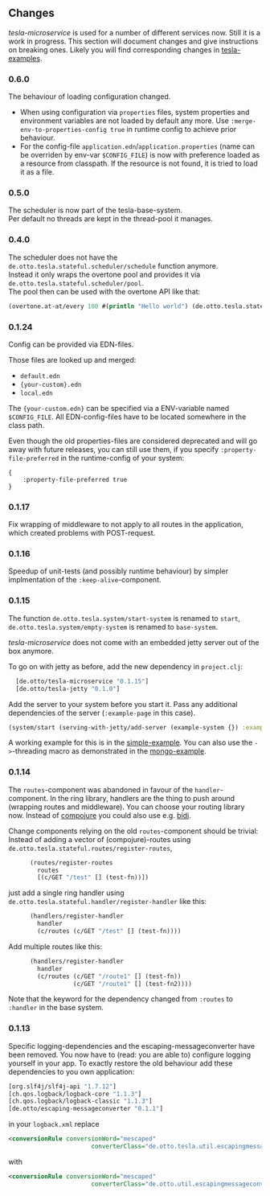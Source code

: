 ## Changes

_tesla-microservice_ is used for a number of different services now. Still it is a work in progress. This section will document changes and give instructions on breaking ones. Likely you will find corresponding changes in [tesla-examples](https://github.com/otto-de/tesla-examples).

### 0.6.0

The behaviour of loading configuration changed. 

* When using configuration via `properties` files, system properties and environment variables are not loaded by default any more. Use `:merge-env-to-properties-config true` in runtime config to achieve prior behaviour.
* For the config-file `application.edn`/`application.properties` (name can be overriden by env-var `$CONFIG_FILE`)
 is now with preference loaded as a resource from classpath. If the resource is not found, it is tried to load it as a file.

### 0.5.0  

The scheduler is now part of the tesla-base-system.  
Per default no threads are kept in the thread-pool it manages.

### 0.4.0

The scheduler does not have the `de.otto.tesla.stateful.scheduler/schedule` function anymore.  
Instead it only wraps the overtone pool and provides it via `de.otto.tesla.stateful.scheduler/pool`.  
The pool then can be used with the overtone API like that:

```clj
(overtone.at-at/every 100 #(println "Hello world") (de.otto.tesla.stateful.scheduler/pool scheduler) :desc "HelloWord Task")
```

### 0.1.24

Config can be provided via EDN-files.

Those files are looked up and merged:

* `default.edn`
* `{your-custom}.edn`
* `local.edn`

The `{your-custom.edn}` can be specified via a ENV-variable named `$CONFIG_FILE`. All
EDN-config-files have to be located somewhere in the class path.

Even though the old properties-files are considered deprecated and will go away with 
future releases, you can still use them, if you specify `:property-file-preferred` in the
runtime-config of your system:

```edn
{
    :property-file-preferred true
}
```    

### 0.1.17

Fix wrapping of middleware to not apply to all routes in the application, which created problems with POST-request.

### 0.1.16

Speedup of unit-tests (and possibly runtime behaviour) by simpler implmentation of the `:keep-alive`-component.

### 0.1.15
The function ```de.otto.tesla.system/start-system``` is renamed to ```start```, ```de.otto.tesla.system/empty-system``` is renamed to ```base-system```. 

_tesla-microservice_ does not come with an embedded jetty server out of the box anymore. 

To go on with jetty as before, add the new dependency in ```project.clj```:

```clojure
  [de.otto/tesla-microservice "0.1.15"]
  [de.otto/tesla-jetty "0.1.0"]
``` 

Add the server to your system before you start it. Pass any additional dependencies of the server (```:example-page``` in this case).

```clojure
(system/start (serving-with-jetty/add-server (example-system {}) :example-page))
```

A working example for this is in the [simple-example](https://github.com/otto-de/tesla-examples/tree/master/simple-example). 
You can also use the ```->```-threading macro as demonstrated in the [mongo-example](https://github.com/otto-de/tesla-examples/tree/master/mongo-example).  

### 0.1.14
The `routes`-component was abandoned in favour of the `handler`-component.
In the ring library, handlers are the thing to push around (wrapping routes and middleware). You can choose your routing library now. Instead of [compojure](https://github.com/weavejester/compojure) you could also use e.g. [bidi](https://github.com/juxt/bidi).

Change components relying on the old ```routes```-component should be trivial: Instead of adding a vector of (compojure)-routes using ```de.otto.tesla.stateful.routes/register-routes```,

```clojure
      (routes/register-routes
        routes
        [(c/GET "/test" [] (test-fn))])
```

just add a single ring handler using ```de.otto.tesla.stateful.handler/register-handler``` like this:

```clojure
      (handlers/register-handler
        handler
        (c/routes (c/GET "/test" [] (test-fn))))
```

Add multiple routes like this:

```clojure
      (handlers/register-handler
        handler
        (c/routes (c/GET "/route1" [] (test-fn))
                  (c/GET "/route1" [] (test-fn2))))
```


Note that the keyword for the dependency changed from ```:routes``` to ```:handler``` in the base system.


### 0.1.13
Specific logging-dependencies and the escaping-messageconverter have been removed. You now have to (read: you are able to) configure logging yourself in your app. To exactly restore the old behaviour add these dependencies to you own application:

```clojure
[org.slf4j/slf4j-api "1.7.12"]
[ch.qos.logback/logback-core "1.1.3"]
[ch.qos.logback/logback-classic "1.1.3"]
[de.otto/escaping-messageconverter "0.1.1"]
```

in your ```logback.xml``` replace
```xml
<conversionRule conversionWord="mescaped"
                       converterClass="de.otto.tesla.util.escapingmessageconverter" />
```

with

```xml
<conversionRule conversionWord="mescaped"
                       converterClass="de.otto.util.escapingmessageconverter" />
```


